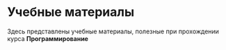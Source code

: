 # Учебные материалы

Здесь представлены учебные материалы, полезные при прохождении курса **Программирование**
